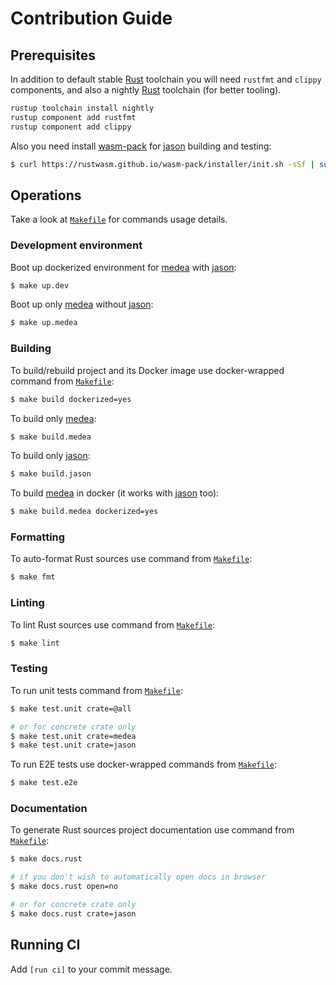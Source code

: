 Contribution Guide
==================




## Prerequisites

In addition to default stable [Rust] toolchain you will need `rustfmt` and `clippy` 
components, and also a nightly [Rust] toolchain (for better tooling).
```bash
rustup toolchain install nightly
rustup component add rustfmt
rustup component add clippy
```

Also you need install [wasm-pack] for [jason] building and testing:
```bash
$ curl https://rustwasm.github.io/wasm-pack/installer/init.sh -sSf | sudo sh
```




## Operations

Take a look at [`Makefile`] for commands usage details.


### Development environment

Boot up dockerized environment for [medea] with [jason]:
```bash
$ make up.dev
```

Boot up only [medea] without [jason]:
```bash
$ make up.medea
```


### Building

To build/rebuild project and its Docker image use docker-wrapped command from [`Makefile`]:
```bash
$ make build dockerized=yes
```

To build only [medea]:
```bash
$ make build.medea
```

To build only [jason]:
```bash
$ make build.jason
```

To build [medea] in docker (it works with [jason] too):
```bash
$ make build.medea dockerized=yes
```


### Formatting

To auto-format Rust sources use command from [`Makefile`]:
```bash
$ make fmt
```


### Linting

To lint Rust sources use command from [`Makefile`]:
```bash
$ make lint
```


### Testing

To run unit tests command from [`Makefile`]:
```bash
$ make test.unit crate=@all

# or for concrete crate only
$ make test.unit crate=medea
$ make test.unit crate=jason
```

To run E2E tests use docker-wrapped commands from [`Makefile`]:
```bash
$ make test.e2e
```


### Documentation

To generate Rust sources project documentation use command from [`Makefile`]:
```bash
$ make docs.rust

# if you don't wish to automatically open docs in browser
$ make docs.rust open=no

# or for concrete crate only
$ make docs.rust crate=jason
```




## Running CI

Add `[run ci]` to your commit message.




[`Makefile`]: /Makefile
[jason]: /jason
[medea]: https://github.com/instrumentisto/medea
[Rust]: https://www.rust-lang.org/
[wasm-pack]: https://github.com/rustwasm/wasm-pack

